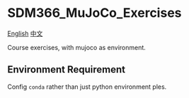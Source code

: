 # SDM366_MuJoCo_Exercises

[English](README.md) [中文](readme_zh.md)

Course exercises, with mujoco as environment.

## Environment Requirement

Config `conda` rather than just python environment ples.

